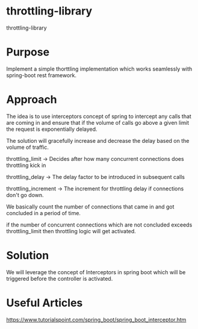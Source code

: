 # throttling-library
throttling-library

# Purpose
Implement a simple thorttling implementation which works seamlessly with spring-boot rest framework.

# Approach
The idea is to use interceptors concept of spring to intercept any calls that are coming in and ensure that if the volume of calls go above a given limit the request is exponentially delayed. 

The solution will gracefully increase and decrease the delay based on the volume of traffic. 

throttling_limit -> Decides after how many concurrent connections does throttling kick in

throttling_delay -> The delay factor to be introduced in subsequent calls

throttling_increment -> The increment for throttling delay if connections don't go down. 

We basically count the number of connections that came in and got concluded in a period of time.

if the number of concurrent connections which are not concluded exceeds throttling_limit then throttling logic will get activated.

# Solution
We will leverage the concept of Interceptors in spring boot which will be triggered before the controller is activated.

# Useful Articles
https://www.tutorialspoint.com/spring_boot/spring_boot_interceptor.htm
